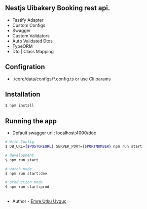 ## Nestjs Uibakery Booking rest api.

* Fastify Adapter
* Custom Configs
* Swagger
* Custom Validators
* Auto Validated Dtos
* TypeORM
* Dto | Class Mapping


## Configration
* ./core/data/configs/*.config.ts or use Cli params

## Installation

```bash
$ npm install
```

## Running the app
* Default swagger url : localhost:4000/doc
```bash
# With Config
$ DB_URL={$POSTGREURL} SERVER_PORT={$PORTNUMBER} npm run start

# development
$ npm run start

# watch mode
$ npm run start:dev

# production mode
$ npm run start:prod
```

## 
- Author - [Emre Utku Uyguç](github.com/emreuyguc)
